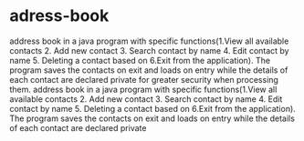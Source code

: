 # adress-book
 address book in a java program with specific functions(1.View all available contacts 2. Add new contact 3. Search contact by name 4. Edit contact by name 5. Deleting a contact based on  6.Exit from the application). The program saves the contacts on exit and loads on entry while the details of each contact are declared private for greater  security when processing them. address book in a java program with specific functions(1.View all available contacts 2. Add new contact 3. Search contact by name 4. Edit contact by name 5. Deleting a contact based on  6.Exit from the application). The program saves the contacts on exit and loads on entry while the details of each contact are declared private 
